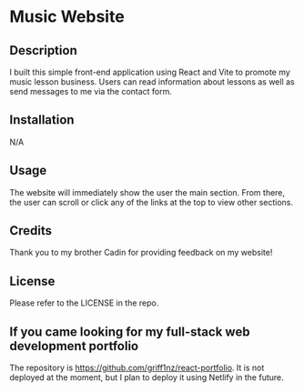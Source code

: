 # Music Website

## Description
I built this simple front-end application using React and Vite to promote my music lesson business. Users can read information about lessons as well as send messages to me via the contact form.

## Installation 
N/A

## Usage
The website will immediately show the user the main section. From there, the user can scroll or click any of the links at the top to view other sections.

## Credits
Thank you to my brother Cadin for providing feedback on my website!

## License
Please refer to the LICENSE in the repo.

## If you came looking for my full-stack web development portfolio
The repository is https://github.com/griff1nz/react-portfolio. It is not deployed at the moment, but I plan to deploy it using Netlify in the future.
